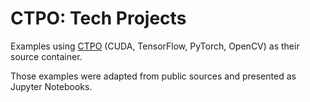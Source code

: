 # CTPO: Tech Projects

Examples using [CTPO](https://github.com/Infotrend-Inc/CTPO) (CUDA, TensorFlow, PyTorch, OpenCV) as their source container.

Those examples were adapted from public sources and presented as Jupyter Notebooks.
